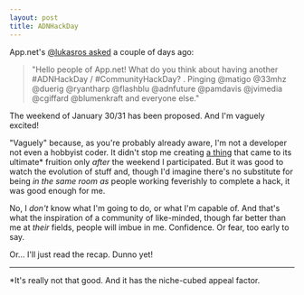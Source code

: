 ```yaml
---
layout: post
title: ADNHackDay
---
```


App.net's [@lukasros asked](https://posts.app.net/66888589) a couple of days ago:

> "Hello people of App.net! What do you think about having another #ADNHackDay / #CommunityHackDay?
> .
> Pinging @matigo @33mhz @duerig @ryantharp @flashblu @adnfuture @pamdavis @jvimedia @cgiffard @blumenkraft and everyone else."

The weekend of January 30/31 has been proposed.  And I'm vaguely excited!

"Vaguely" because, as you're probably already aware, I'm not a developer not even a hobbyist coder.  It didn't stop me creating [a thing](https://github.com/bazbt3/ayadn_shell) that came to its ultimate\* fruition only *after* the weekend I participated.  But it was good to watch the evolution of stuff and, though I'd imagine there's no substitute for being *in the same room as* people working feverishly to complete a hack, it was good enough for me.

No, I *don't* know what I'm going to do, or what I'm capable of.  And that's what the inspiration of a community of like-minded, though far better than me at *their* fields, people will imbue in me.  Confidence.  Or fear, too early to say.

Or… I'll just read the recap.  Dunno yet!

---

\*It's really not that good.  And it has the niche-cubed appeal factor.